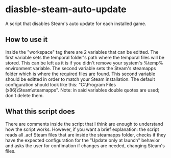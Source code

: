# diasble-steam-auto-update
A script that disables Steam's auto update for each installed game.

## How to use it
Inside the "workspace" tag there are 2 variables that can be editted.
The first variable sets the temporal folder's path where the temporal files will be stored. This can be left as it is if you didn't remove your system's %temp% environment variable.
The second variable sets the Steam's steamapps folder which is where the required files are found. This second variable should be editted in order to match your Steam installation. The default configuration should look like this: "C:\Program Files (x86)\Steam\steamapps". Note: in said variables double quotes are used; don't delete them.

## What this script does
There are comments inside the script that I think are enough to understand how the script works. However, if you want a brief explanation: the script reads all .acf Steam files that are inside the steamapps folder, checks if they have the expected configuration for the "Update only at launch" behavior and asks the user for confimation if changes are needed, changing Steam's files.
